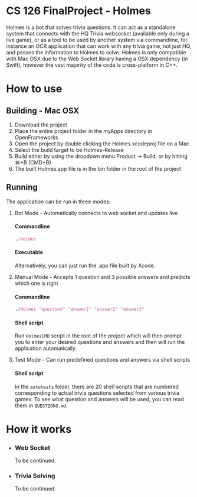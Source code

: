 # CS 126 FinalProject - Holmes
Holmes is a bot that solves trivia questions. It can act as a standalone system that connects with the HQ Trivia websocket (available only during a live game), or as a tool to be used by another system via commandline, for instance an OCR application that can work with any trivia game, not just HQ, and passes the information to Holmes to solve. Holmes is only compatible with Mac OSX due to the Web Socket library having a OSX dependency (in Swift), however the vast majority of the code is cross-platform in C++.

# How to use

## Building - Mac OSX
1. Download the project
2. Place the entire project folder in the myApps directory in OpenFrameworks
3. Open the project by double clicking the Holmes.xcodeproj file on a Mac
4. Select the build target to be Holmes-Release
5. Build either by using the dropdown menu Product -> Build, or by hitting ⌘+B (CMD+B)
6. The built Holmes.app file is in the bin folder in the root of the project

## Running
The application can be run in three modes:

1. Bot Mode - Automatically connects to web socket and updates live
    #### Commandline
    ```ruby
    ./Holmes
    ```
    #### Executable
    Alternatively, you can just run the .app file built by Xcode.

2. Manual Mode - Accepts 1 question and 3 possible answers and predicts which one is right
    #### Commandline
    ```ruby
    ./Holmes "question" "answer1" "answer2" "answer3"
    ```
    #### Shell script
    Run `HolmesCMD` script in the root of the project which will then prompt you to enter your desired questions and answers and then will run the application automatically.

3. Test Mode - Can run predefined questions and answers via shell scripts
    #### Shell script
    In the `autotests` folder, there are 20 shell scripts that are numbered corresponding to actual trivia questions selected from various trivia games. To see what question and answers will be used, you can read them in `QUESTIONS.md`.

# How it works

- ### Web Socket

    To be continued.

- ### Trivia Solving

    To be continued.